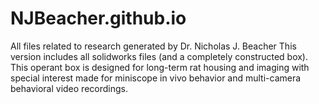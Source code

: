 # NJBeacher.github.io
 All files related to research generated by Dr. Nicholas J. Beacher
 This version includes all solidworks files (and a completely constructed box). This operant box is designed for long-term rat housing and imaging with special interest made for miniscope in vivo behavior and multi-camera behavioral video recordings.